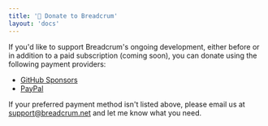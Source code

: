 ```yaml
---
title: '💸 Donate to Breadcrum'
layout: 'docs'
---
```


If you'd like to support Breadcrum's ongoing development, either before or in addition to a paid subscription (coming soon), you can donate using the following payment providers:

- [GitHub Sponsors](https://github.com/sponsors/bcomnes?frequency=one-time&sponsor=bcomnes)
- [PayPal](https://paypal.me/bretcomnes)

If your preferred payment method isn't listed above, please email us at [support@breadcrum.net](mailto:support@breadcrum.net) and let me know what you need.
